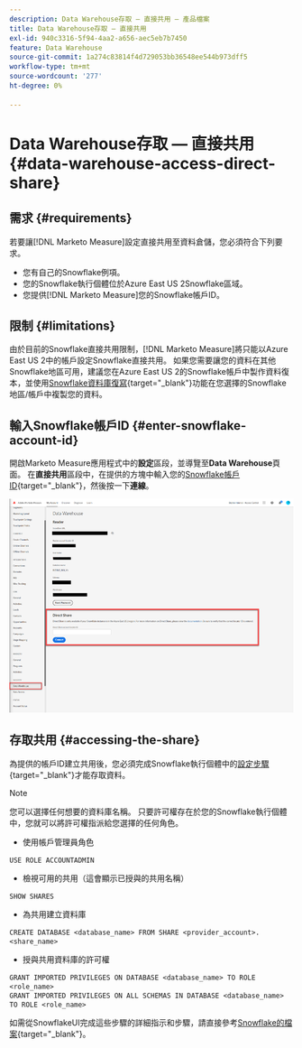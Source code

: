 ```yaml
---
description: Data Warehouse存取 — 直接共用 — 產品檔案
title: Data Warehouse存取 — 直接共用
exl-id: 940c3316-5f94-4aa2-a656-aec5eb7b7450
feature: Data Warehouse
source-git-commit: 1a274c83814f4d729053bb36548ee544b973dff5
workflow-type: tm+mt
source-wordcount: '277'
ht-degree: 0%

---
```


# Data Warehouse存取 — 直接共用 {#data-warehouse-access-direct-share}

## 需求 {#requirements}

若要讓[!DNL Marketo Measure]設定直接共用至資料倉儲，您必須符合下列要求。

* 您有自己的Snowflake例項。
* 您的Snowflake執行個體位於Azure East US 2Snowflake區域。
* 您提供[!DNL Marketo Measure]您的Snowflake帳戶ID。

## 限制 {#limitations}

由於目前的Snowflake直接共用限制，[!DNL Marketo Measure]將只能以Azure East US 2中的帳戶設定Snowflake直接共用。 如果您需要讓您的資料在其他Snowflake地區可用，建議您在Azure East US 2的Snowflake帳戶中製作資料復本，並使用[Snowflake資料庫復寫](https://docs.snowflake.com/en/user-guide/database-replication-intro.html){target="_blank"}功能在您選擇的Snowflake地區/帳戶中複製您的資料。

## 輸入Snowflake帳戶ID {#enter-snowflake-account-id}

開啟Marketo Measure應用程式中的&#x200B;**設定**&#x200B;區段，並導覽至&#x200B;**Data Warehouse**&#x200B;頁面。 在&#x200B;**直接共用**&#x200B;區段中，在提供的方塊中輸入您的[Snowflake帳戶ID](https://docs.snowflake.com/en/user-guide/admin-account-identifier.html){target="_blank"}，然後按一下&#x200B;**連線**。

![](assets/data-warehouse-access-direct-share-1.png)

## 存取共用 {#accessing-the-share}

為提供的帳戶ID建立共用後，您必須完成Snowflake執行個體中的[設定步驟](https://docs.snowflake.com/en/user-guide/data-share-consumers.html){target="_blank"}才能存取資料。

>[!NOTE]
>
>您可以選擇任何想要的資料庫名稱。 只要許可權存在於您的Snowflake執行個體中，您就可以將許可權指派給您選擇的任何角色。

* 使用帳戶管理員角色

```
USE ROLE ACCOUNTADMIN
```

* 檢視可用的共用（這會顯示已授與的共用名稱）

```
SHOW SHARES
```

* 為共用建立資料庫

```
CREATE DATABASE <database_name> FROM SHARE <provider_account>.<share_name>
```

* 授與共用資料庫的許可權

```
GRANT IMPORTED PRIVILEGES ON DATABASE <database_name> TO ROLE <role_name>
GRANT IMPORTED PRIVILEGES ON ALL SCHEMAS IN DATABASE <database_name> TO ROLE <role_name>
```

如需從SnowflakeUI完成這些步驟的詳細指示和步驟，請直接參考[Snowflake的檔案](https://docs.snowflake.com/en/user-guide/data-share-consumers.html){target="_blank"}。
